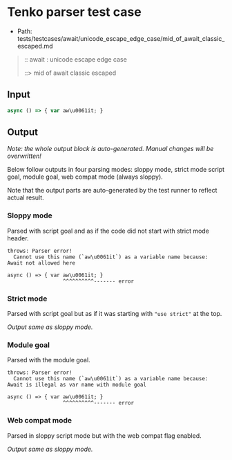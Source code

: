 # Tenko parser test case

- Path: tests/testcases/await/unicode_escape_edge_case/mid_of_await_classic_escaped.md

> :: await : unicode escape edge case
>
> ::> mid of await classic escaped

## Input

`````js
async () => { var aw\u0061it; }
`````

## Output

_Note: the whole output block is auto-generated. Manual changes will be overwritten!_

Below follow outputs in four parsing modes: sloppy mode, strict mode script goal, module goal, web compat mode (always sloppy).

Note that the output parts are auto-generated by the test runner to reflect actual result.

### Sloppy mode

Parsed with script goal and as if the code did not start with strict mode header.

`````
throws: Parser error!
  Cannot use this name (`aw\u0061it`) as a variable name because: Await not allowed here

async () => { var aw\u0061it; }
                  ^^^^^^^^^^------- error
`````

### Strict mode

Parsed with script goal but as if it was starting with `"use strict"` at the top.

_Output same as sloppy mode._

### Module goal

Parsed with the module goal.

`````
throws: Parser error!
  Cannot use this name (`aw\u0061it`) as a variable name because: Await is illegal as var name with module goal

async () => { var aw\u0061it; }
                  ^^^^^^^^^^------- error
`````


### Web compat mode

Parsed in sloppy script mode but with the web compat flag enabled.

_Output same as sloppy mode._
